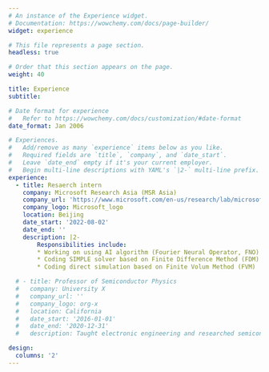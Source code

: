 ```yaml
---
# An instance of the Experience widget.
# Documentation: https://wowchemy.com/docs/page-builder/
widget: experience

# This file represents a page section.
headless: true

# Order that this section appears on the page.
weight: 40

title: Experience
subtitle:

# Date format for experience
#   Refer to https://wowchemy.com/docs/customization/#date-format
date_format: Jan 2006

# Experiences.
#   Add/remove as many `experience` items below as you like.
#   Required fields are `title`, `company`, and `date_start`.
#   Leave `date_end` empty if it's your current employer.
#   Begin multi-line descriptions with YAML's `|2-` multi-line prefix.
experience:
  - title: Resaerch intern
    company: Microsoft Research Asia (MSR Asia)
    company_url: 'https://www.microsoft.com/en-us/research/lab/microsoft-research-asia/'
    company_logo: Microsoft_logo
    location: Beijing
    date_start: '2022-08-02'
    date_end: ''
    description: |2-
        Responsibilities include:
        * Working on using AI algorithm (Fourier Neural Operator, FNO) solving Partial Differential Equation (PDE)
        * Coding SIMPLE solver based on Finite Difference Method (FDM)
        * Coding direct simulation based on Finite Volum Method (FVM)

  # - title: Professor of Semiconductor Physics
  #   company: University X
  #   company_url: ''
  #   company_logo: org-x
  #   location: California
  #   date_start: '2016-01-01'
  #   date_end: '2020-12-31'
  #   description: Taught electronic engineering and researched semiconductor physics.

design:
  columns: '2'
---
```

